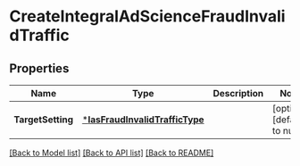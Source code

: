 # CreateIntegralAdScienceFraudInvalidTraffic

## Properties
Name | Type | Description | Notes
------------ | ------------- | ------------- | -------------
**TargetSetting** | [***IasFraudInvalidTrafficType**](IASFraudInvalidTrafficType.md) |  | [optional] [default to null]

[[Back to Model list]](../README.md#documentation-for-models) [[Back to API list]](../README.md#documentation-for-api-endpoints) [[Back to README]](../README.md)

